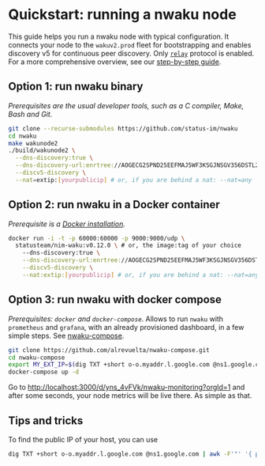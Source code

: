 # Quickstart: running a nwaku node

This guide helps you run a nwaku node with typical configuration.
It connects your node to the `wakuv2.prod` fleet for bootstrapping
and enables discovery v5 for continuous peer discovery.
Only [`relay`](https://rfc.vac.dev/spec/11/) protocol is enabled.
For a more comprehensive overview,
see our [step-by-step guide](./overview.md).

## Option 1: run nwaku binary

*Prerequisites are the usual developer tools,
such as a C compiler, Make, Bash and Git.*

```bash
git clone --recurse-submodules https://github.com/status-im/nwaku
cd nwaku
make wakunode2
./build/wakunode2 \
  --dns-discovery:true \
  --dns-discovery-url:enrtree://AOGECG2SPND25EEFMAJ5WF3KSGJNSGV356DSTL2YVLLZWIV6SAYBM@prod.waku.nodes.status.im \
  --discv5-discovery \
  --nat=extip:[yourpublicip] # or, if you are behind a nat: --nat=any
```

## Option 2: run nwaku in a Docker container

*Prerequisite is a [Docker installation](./docker-quickstart.md#prerequisites).*

```bash
docker run -i -t -p 60000:60000 -p 9000:9000/udp \
  statusteam/nim-waku:v0.12.0 \ # or, the image:tag of your choice
    --dns-discovery:true \
    --dns-discovery-url:enrtree://AOGECG2SPND25EEFMAJ5WF3KSGJNSGV356DSTL2YVLLZWIV6SAYBM@prod.waku.nodes.status.im \
    --discv5-discovery \
    --nat:extip:[yourpublicip] # or, if you are behind a nat: --nat=any
```

## Option 3: run nwaku with docker compose

*Prerequisites: `docker` and `docker-compose`*.
Allows to run `nwaku` with `prometheus` and `grafana`, with an already provisioned dashboard, in a few simple steps.
See [nwaku-compose](https://github.com/alrevuelta/nwaku-compose).

```bash
git clone https://github.com/alrevuelta/nwaku-compose.git
cd nwaku-compose
export MY_EXT_IP=$(dig TXT +short o-o.myaddr.l.google.com @ns1.google.com | awk -F'"' '{ print $2}')
docker-compose up -d
```

Go to [http://localhost:3000/d/yns_4vFVk/nwaku-monitoring?orgId=1](http://localhost:3000/d/yns_4vFVk/nwaku-monitoring?orgId=1) and after some seconds, your node metrics will be live there.
As simple as that.

## Tips and tricks

To find the public IP of your host,
you can use

```bash
dig TXT +short o-o.myaddr.l.google.com @ns1.google.com | awk -F'"' '{ print $2}'
```
